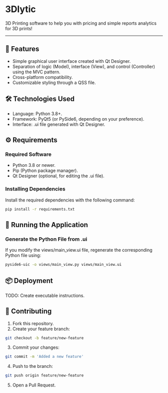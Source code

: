 # 3Dlytic
3D Printing software to help you with pricing and simple reports analytics for 3D prints!

---

## 🔧 Features
- Simple graphical user interface created with Qt Designer.
- Separation of logic (Model), interface (View), and control (Controller) using the MVC pattern.
- Cross-platform compatibility.
- Customizable styling through a QSS file.

## 🛠️ Technologies Used

- Language: Python 3.8+.
- Framework: PyQt5 (or PySide6, depending on your preference).
- Interface: .ui file generated with Qt Designer.

## ⚙️ Requirements

### Required Software
- Python 3.8 or newer.
- Pip (Python package manager).
- Qt Designer (optional, for editing the .ui file).

### Installing Dependencies
Install the required dependencies with the following command:

```bash
pip install -r requirements.txt
```

## 🚀 Running the Application

### Generate the Python File from .ui

If you modify the views/main_view.ui file, regenerate the corresponding Python file using:

```bash
pyside6-uic -o views/main_view.py views/main_view.ui
```
## 📦 Deployment

TODO: Create executable instructions.

## 🤝 Contributing

1. Fork this repository.
2. Create your feature branch:
```bash
git checkout -b feature/new-feature
```
3. Commit your changes:
```bash
git commit -m 'Added a new feature'
```
4. Push to the branch:
```bash
git push origin feature/new-feature
```
5. Open a Pull Request.